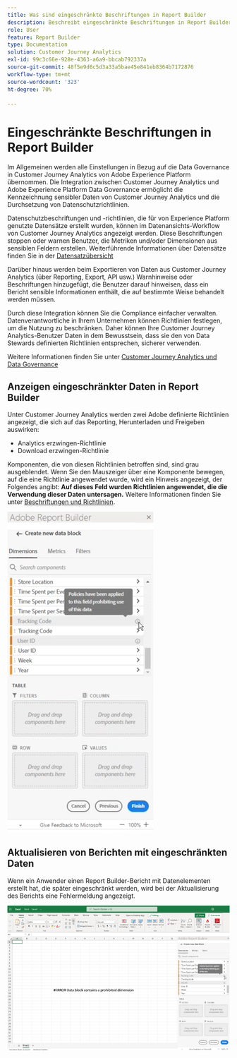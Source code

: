 ```yaml
---
title: Was sind eingeschränkte Beschriftungen in Report Builder
description: Beschreibt eingeschränkte Beschriftungen in Report Builder
role: User
feature: Report Builder
type: Documentation
solution: Customer Journey Analytics
exl-id: 99c3c66e-928e-4363-a6a9-bbcab792337a
source-git-commit: 48f5e9d6c5d3a33a5bae45e841eb8364b7172876
workflow-type: tm+mt
source-wordcount: '323'
ht-degree: 70%

---
```


# Eingeschränkte Beschriftungen in Report Builder

Im Allgemeinen werden alle Einstellungen in Bezug auf die Data Governance in Customer Journey Analytics von Adobe Experience Platform übernommen. Die Integration zwischen Customer Journey Analytics und Adobe Experience Platform Data Governance ermöglicht die Kennzeichnung sensibler Daten von Customer Journey Analytics und die Durchsetzung von Datenschutzrichtlinien.

Datenschutzbeschriftungen und -richtlinien, die für von Experience Platform genutzte Datensätze erstellt wurden, können im Datenansichts-Workflow von Customer Journey Analytics angezeigt werden. Diese Beschriftungen stoppen oder warnen Benutzer, die Metriken und/oder Dimensionen aus sensiblen Feldern erstellen. Weiterführende Informationen über Datensätze finden Sie in der [Datensatzübersicht](https://experienceleague.adobe.com/docs/experience-platform/catalog/datasets/overview.html?lang=de)

Darüber hinaus werden beim Exportieren von Daten aus Customer Journey Analytics (über Reporting, Export, API usw.) Warnhinweise oder Beschriftungen hinzugefügt, die Benutzer darauf hinweisen, dass ein Bericht sensible Informationen enthält, die auf bestimmte Weise behandelt werden müssen.

Durch diese Integration können Sie die Compliance einfacher verwalten. Datenverantwortliche in Ihrem Unternehmen können Richtlinien festlegen, um die Nutzung zu beschränken. Daher können Ihre Customer Journey Analytics-Benutzer Daten in dem Bewusstsein, dass sie den von Data Stewards definierten Richtlinien entsprechen, sicherer verwenden.

Weitere Informationen finden Sie unter [Customer Journey Analytics und Data Governance](https://experienceleague.adobe.com/docs/analytics-platform/using/cja-privacy/privacy-overview.html?lang=de)

## Anzeigen eingeschränkter Daten in Report Builder

Unter Customer Journey Analytics werden zwei Adobe definierte Richtlinien angezeigt, die sich auf das Reporting, Herunterladen und Freigeben auswirken:

* Analytics erzwingen-Richtlinie
* Download erzwingen-Richtlinie

Komponenten, die von diesen Richtlinien betroffen sind, sind grau ausgeblendet. Wenn Sie den Mauszeiger über eine Komponente bewegen, auf die eine Richtlinie angewendet wurde, wird ein Hinweis angezeigt, der Folgendes angibt: **Auf dieses Feld wurden Richtlinien angewendet, die die Verwendung dieser Daten untersagen.** Weitere Informationen finden Sie unter [Beschriftungen und Richtlinien](https://experienceleague.adobe.com/docs/analytics-platform/using/cja-dataviews/data-governance.html?lang=de).

![Der Richtlinienvermerk, der die verbotene Verwendung von Daten angibt.](assets/rb-restricted-label.png)

## Aktualisieren von Berichten mit eingeschränkten Daten

Wenn ein Anwender einen Report Builder-Bericht mit Datenelementen erstellt hat, die später eingeschränkt werden, wird bei der Aktualisierung des Berichts eine Fehlermeldung angezeigt.

![Die Fehlermeldung, die angezeigt wird, nachdem Datenelemente später eingeschränkt wurden.](assets/error-restricted-data.png)
